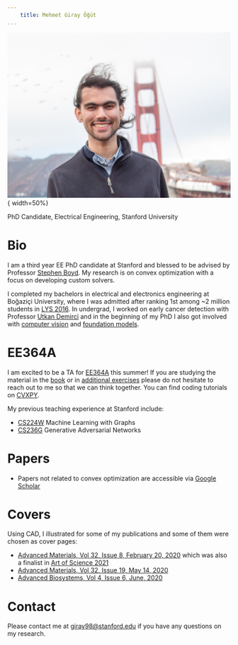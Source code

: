 ```yaml
---
    title: Mehmet Giray Öğüt
...
```


![](/public/img/headshot.jpg "Giray's Headshot"){ width=50%}
  
PhD Candidate, Electrical Engineering, Stanford University  
# Bio
I am a third year EE PhD candidate at Stanford and blessed to be advised by Professor [Stephen Boyd](https://web.stanford.edu/~boyd/). My research is on convex optimization with a focus on developing custom solvers. 

I completed my bachelors in electrical and electronics engineering at Boğaziçi University, where I was admitted after ranking 1st among ~2 million students in [LYS 2016](https://docplayer.biz.tr/22331630-Mehmet-giray-ogut-elektrik-elektronik-muhendisligi-ingilizce-bogazici-universitesi.html). In undergrad, I worked on early cancer detection with Professor [Utkan Demirci](https://bammlabs.stanford.edu) and in the beginning of my PhD I also got involved with [computer vision](https://openaccess.thecvf.com/content/CVPR2021/papers/Weng_Unsupervised_Discovery_of_the_Long-Tail_in_Instance_Segmentation_Using_Hierarchical_CVPR_2021_paper.pdf) and [foundation models](https://arxiv.org/pdf/2108.07258.pdf?utm_source=morning_brew). 

# EE364A
I am excited to be a TA for [EE364A](https://web.stanford.edu/class/ee364a/) this summer! If you are studying the material in the [book](https://web.stanford.edu/~boyd/cvxbook/bv_cvxbook.pdf) or in [additional exercises](https://web.stanford.edu/~boyd/cvxbook/bv_cvxbook_extra_exercises.pdf) please do not hesitate to reach out to me so that we can think together. You can find coding tutorials on [CVXPY](https://www.cvxpy.org).

My previous teaching experience at Stanford include:
* [CS224W](https://web.stanford.edu/class/cs224w/) Machine Learning with Graphs
* [CS236G](https://cs236g.stanford.edu) Generative Adversarial Networks

# Papers
* Papers not related to convex optimization are accessible via [Google Scholar](https://scholar.google.com/citations?user=wBkPd_cAAAAJ&hl=en&oi=ao)

# Covers
Using CAD, I illustrated for some of my publications and some of them were chosen as cover pages:
* [Advanced Materials, Vol 32, Issue 8, February 20, 2020](https://onlinelibrary.wiley.com/doi/epdf/10.1002/adma.202070062) which was also a finalist in [Art of Science 2021](https://mrs.stanford.edu/art-science-2021-exhibition)
* [Advanced Materials, Vol 32, Issue 19, May 14, 2020](https://onlinelibrary.wiley.com/doi/epdf/10.1002/adma.202070151) 
* [Advanced Biosystems, Vol 4, Issue 6, June, 2020](https://onlinelibrary.wiley.com/doi/epdf/10.1002/adbi.202070062)

# Contact
Please contact me at <giray98@stanford.edu> if you have any questions on my research.   
